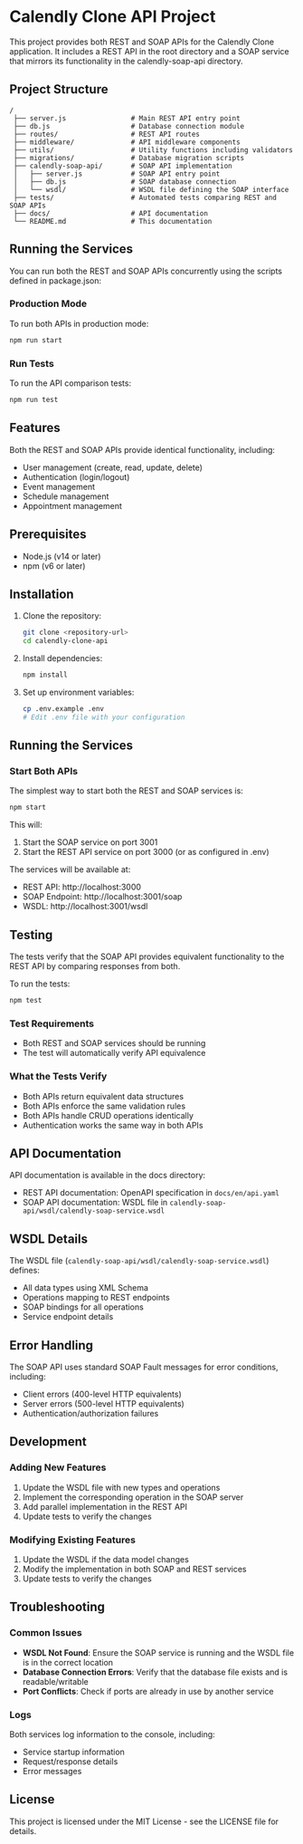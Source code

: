 # Calendly Clone API Project

This project provides both REST and SOAP APIs for the Calendly Clone application. It includes a REST API in the root directory and a SOAP service that mirrors its functionality in the calendly-soap-api directory.

## Project Structure

```
/
 ├── server.js                # Main REST API entry point
 ├── db.js                    # Database connection module
 ├── routes/                  # REST API routes
 ├── middleware/              # API middleware components
 ├── utils/                   # Utility functions including validators
 ├── migrations/              # Database migration scripts
 ├── calendly-soap-api/       # SOAP API implementation
 │   ├── server.js            # SOAP API entry point
 │   ├── db.js                # SOAP database connection
 │   └── wsdl/                # WSDL file defining the SOAP interface
 ├── tests/                   # Automated tests comparing REST and SOAP APIs
 ├── docs/                    # API documentation
 └── README.md                # This documentation
```

## Running the Services

You can run both the REST and SOAP APIs concurrently using the scripts defined in package.json:

### Production Mode
To run both APIs in production mode:
```bash
npm run start
```

### Run Tests
To run the API comparison tests:
```bash
npm run test
```

## Features

Both the REST and SOAP APIs provide identical functionality, including:

- User management (create, read, update, delete)
- Authentication (login/logout)
- Event management
- Schedule management
- Appointment management

## Prerequisites

- Node.js (v14 or later)
- npm (v6 or later)

## Installation

1. Clone the repository:
   ```bash
   git clone <repository-url>
   cd calendly-clone-api
   ```

2. Install dependencies:
   ```bash
   npm install
   ```

3. Set up environment variables:
   ```bash
   cp .env.example .env
   # Edit .env file with your configuration
   ```

## Running the Services

### Start Both APIs

The simplest way to start both the REST and SOAP services is:

```bash
npm start
```

This will:
1. Start the SOAP service on port 3001
2. Start the REST API service on port 3000 (or as configured in .env)

The services will be available at:
- REST API: http://localhost:3000
- SOAP Endpoint: http://localhost:3001/soap
- WSDL: http://localhost:3001/wsdl

## Testing

The tests verify that the SOAP API provides equivalent functionality to the REST API by comparing responses from both.

To run the tests:

```bash
npm test
```

### Test Requirements

- Both REST and SOAP services should be running
- The test will automatically verify API equivalence

### What the Tests Verify

- Both APIs return equivalent data structures
- Both APIs enforce the same validation rules
- Both APIs handle CRUD operations identically
- Authentication works the same way in both APIs

## API Documentation

API documentation is available in the docs directory:
- REST API documentation: OpenAPI specification in `docs/en/api.yaml`
- SOAP API documentation: WSDL file in `calendly-soap-api/wsdl/calendly-soap-service.wsdl`

## WSDL Details

The WSDL file (`calendly-soap-api/wsdl/calendly-soap-service.wsdl`) defines:

- All data types using XML Schema
- Operations mapping to REST endpoints
- SOAP bindings for all operations
- Service endpoint details

## Error Handling

The SOAP API uses standard SOAP Fault messages for error conditions, including:

- Client errors (400-level HTTP equivalents)
- Server errors (500-level HTTP equivalents)
- Authentication/authorization failures

## Development

### Adding New Features

1. Update the WSDL file with new types and operations
2. Implement the corresponding operation in the SOAP server
3. Add parallel implementation in the REST API
4. Update tests to verify the changes

### Modifying Existing Features

1. Update the WSDL if the data model changes
2. Modify the implementation in both SOAP and REST services
3. Update tests to verify the changes

## Troubleshooting

### Common Issues

- **WSDL Not Found**: Ensure the SOAP service is running and the WSDL file is in the correct location
- **Database Connection Errors**: Verify that the database file exists and is readable/writable
- **Port Conflicts**: Check if ports are already in use by another service

### Logs

Both services log information to the console, including:
- Service startup information
- Request/response details
- Error messages

## License

This project is licensed under the MIT License - see the LICENSE file for details.
